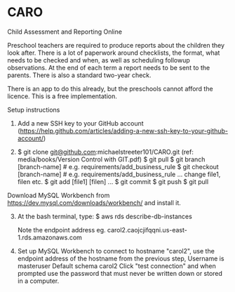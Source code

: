 # CARO
Child Assessment and Reporting Online

Preschool teachers are required to produce reports about the children they look after. There is a lot of paperwork around checklists, the format, what needs to be checked and when, as well as scheduling followup observations. At the end of each term a report needs to be sent to the parents. There is also a standard two-year check.

There is an app to do this already, but the preschools cannot afford the licence. This is a free implementation.

Setup instructions

1. Add a new SSH key to your GitHub account (https://help.github.com/articles/adding-a-new-ssh-key-to-your-github-account/)

2. $ git clone git@github.com:michaelstreeter101/CARO.git (ref: media/books/Version Control with GIT.pdf)
   $ git pull
   $ git branch [branch-name] # e.g. requirements/add_business_rule
   $ git checkout [branch-name] # e.g. requirements/add_business_rule
   ... change file1, filen etc.
   $ git add [file1] [filen] ...
   $ git commit
   $ git push
   $ git pull
   
Download MySQL Workbench from https://dev.mysql.com/downloads/workbench/ and install it.

3. At the bash terminal, type:
   $ aws rds describe-db-instances
   
   Note the endpoint address eg. carol2.caojcjifqqni.us-east-1.rds.amazonaws.com
   
4. Set up MySQL Workbench to connect to hostname "carol2", 
       use the endpoint address of the hostname from the previous step, 
       Username is masteruser
       Default schema carol2
       Click "test connection" and when prompted use the password that must never be written down or stored in a computer.
       